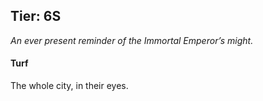 ---
---

## Tier: 6S
*An ever present reminder of the Immortal Emperor’s might.* 

#### **Turf**
The whole city, in their eyes. 